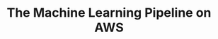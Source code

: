 ---
title: "The Machine Learning Pipeline on AWS"
draft: false
# page title background image
bg_image: ""
# meta description
description : "This course explores how to use the machine learning (ML) pipeline to solve a real business problem in a project-based learning environment."
---
